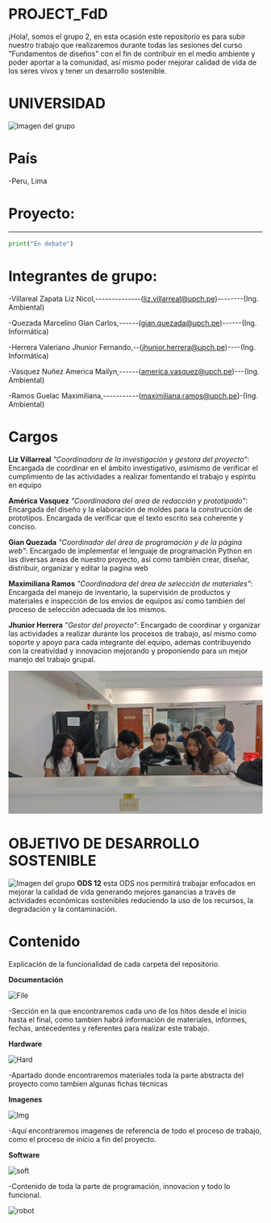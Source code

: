# **PROJECT_FdD** 


¡Hola!, somos el grupo 2, en esta ocasión este repositorio es para subir nuestro trabajo que realizaremos durante todas las sesiones del curso "Fundamentos de diseños" con el fin de contribuir en el medio ambiente y poder aportar a la comunidad, así mismo poder mejorar calidad de vida de los seres vivos y tener un desarrollo sostenible.


# UNIVERSIDAD
![Imagen del grupo](<https://semanadelcannabis.cayetano.edu.pe/assets/img/logo-upch.png>)


# País
-Peru, Lima

# Proyecto:
----------------------------------
```python
print("En debate")

```

# **Integrantes de grupo:**
-Villareal Zapata Liz Nicol,--------------(liz.villarreal@upch.pe)--------(Ing. Ambiental)

-Quezada Marcelino Gian Carlos,------(gian.quezada@upch.pe)------(Ing. Informática)

-Herrera Valeriano Jhunior Fernando,--(jhunior.herrera@upch.pe)----(Ing. Informática)

-Vasquez Nuñez America Mailyn,------(america.vasquez@upch.pe)---(Ing. Ambiental)

-Ramos Guelac Maximiliana,-----------(maximiliana.ramos@upch.pe)-(Ing. Ambiental)

# Cargos

**Liz Villarreal**  *"Coordinadora de la investigación y gestora del proyecto"*:  Encargada de coordinar en el ámbito investigativo, asimismo de verificar el cumplimiento de las actividades a realizar fomentando el trabajo y espíritu en equipo

**América Vasquez** *"Coordinadora del area de redacción y prototipado"*: Encargada del diseño y la elaboración de moldes para la construcción de prototipos. Encargada de verificar que el texto escrito sea coherente y conciso.

**Gian Quezada** *"Coordinador del área de programación y de la página web"*: Encargado de implementar el lenguaje de programación Python en las diversas áreas de nuestro proyecto, así como también crear, diseñar, distribuir, organizar y editar la pagina web

**Maximiliana Ramos** *"Coordinadora del área de selección de materiales"*: Encargada del manejo de inventario, la supervisión de productos y materiales e inspección de los envíos de equipos así como también del proceso de selección adecuada de los mismos.

**Jhunior Herrera** *"Gestor del proyecto"*: Encargado de coordinar y organizar las actividades a realizar durante los procesos de trabajo, así mismo como soporte y apoyo para cada integrante del equipo, ademas contribuyendo con la creatividad y innovacion mejorando y proponiendo para un mejor manejo del trabajo grupal.

![Imagen del grupo](<Carpetas_del_Proyecto/Imagenes/Grupo 2.jpeg>)


# OBJETIVO DE DESARROLLO SOSTENIBLE 
![Imagen del grupo](<https://2.bp.blogspot.com/-SsIxQrdrfsQ/XJN_GnOyCnI/AAAAAAAAAOg/0wE0gnCDZI0uqj9FwMlCgBMR1wHry2riQCLcBGAs/s1600/ODS12.JPG>)
**ODS 12** esta ODS nos permitirá trabajar enfocados en mejorar la calidad de vida generando mejores ganancias  a través de actividades económicas sostenibles reduciendo la uso de los recursos, la degradación y la contaminación.


# Contenido
Explicación de la funcionalidad de cada carpeta del repositorio.

**Documentación**

![File](<Carpetas_del_Proyecto/Imagenes/Carpeta-Presentación 1/file.png>)

-Sección en la que encontraremos cada uno de los hitos desde el inicio hasta el final, como tambien habrá información de materiales, informes, fechas, antecedentes y referentes para realizar este trabajo.


**Hardware**

![Hard](<Carpetas_del_Proyecto/Imagenes/Carpeta-Presentación 1/Hardware.png>)

-Apartado donde encontraremos materiales toda la parte abstracta del proyecto como tambien algunas fichas técnicas


**Imagenes**

![Img](<Carpetas_del_Proyecto/Imagenes/Carpeta-Presentación 1/file.png>)

-Aquí encontraremos imagenes de referencia de todo el proceso de trabajo, como el proceso de inicio a fin del proyecto. 


**Software**

![soft](<Carpetas_del_Proyecto/Imagenes/Carpeta-Presentación 1/Software.png>)

-Contenido de toda la parte de programación, innovacion y todo lo funcional.








![robot](https://fcit.usf.edu/matrix/wp-content/uploads/2017/01/DanceBot-3-LG.gif)
